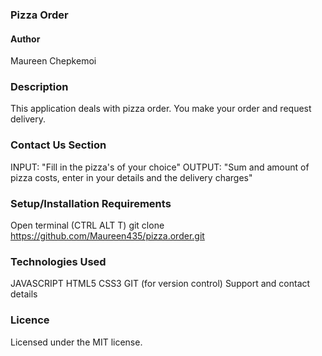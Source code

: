 ### Pizza Order
#### Author
Maureen Chepkemoi

### Description

This application deals with pizza order. You make your order and request delivery.

### Contact Us Section

INPUT: "Fill in the pizza's of your choice" OUTPUT: "Sum and amount of pizza costs, enter in your details and the delivery charges"

### Setup/Installation Requirements

Open terminal (CTRL ALT T) git clone https://github.com/Maureen435/pizza.order.git 

### Technologies Used

JAVASCRIPT HTML5 CSS3 GIT (for version control) Support and contact details

### Licence
Licensed under the MIT license.